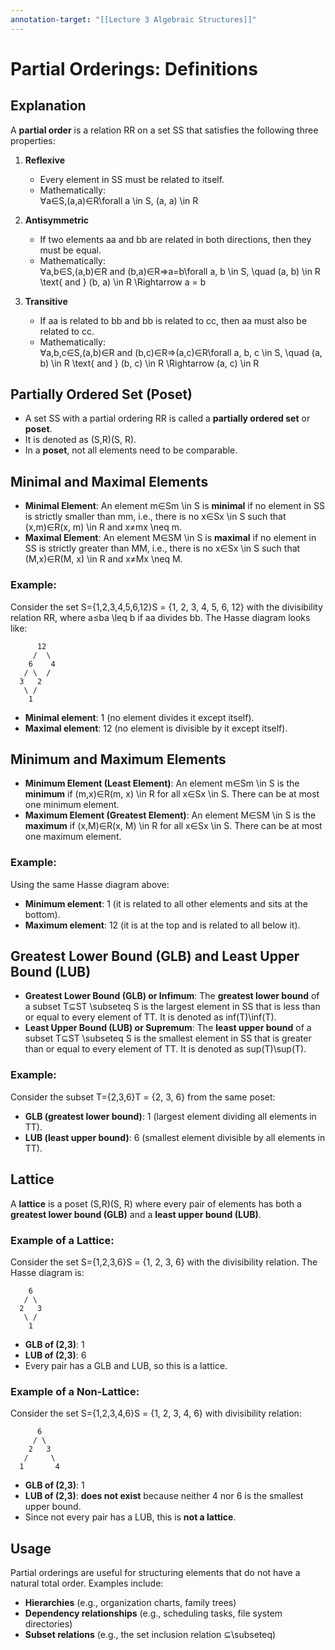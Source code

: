 ```yaml
---
annotation-target: "[[Lecture 3 Algebraic Structures]]"
---
```

# Partial Orderings: Definitions

## Explanation

A **partial order** is a relation RR on a set SS that satisfies the following three properties:

1. **Reflexive**
    
    - Every element in SS must be related to itself.
    - Mathematically:  
        ∀a∈S,(a,a)∈R\forall a \in S, (a, a) \in R
2. **Antisymmetric**
    
    - If two elements aa and bb are related in both directions, then they must be equal.
    - Mathematically:  
        ∀a,b∈S,(a,b)∈R and (b,a)∈R⇒a=b\forall a, b \in S, \quad (a, b) \in R \text{ and } (b, a) \in R \Rightarrow a = b
3. **Transitive**
    
    - If aa is related to bb and bb is related to cc, then aa must also be related to cc.
    - Mathematically:  
        ∀a,b,c∈S,(a,b)∈R and (b,c)∈R⇒(a,c)∈R\forall a, b, c \in S, \quad (a, b) \in R \text{ and } (b, c) \in R \Rightarrow (a, c) \in R

## Partially Ordered Set (Poset)

- A set SS with a partial ordering RR is called a **partially ordered set** or **poset**.
- It is denoted as (S,R)(S, R).
- In a **poset**, not all elements need to be comparable.

## Minimal and Maximal Elements

- **Minimal Element**: An element m∈Sm \in S is **minimal** if no element in SS is strictly smaller than mm, i.e., there is no x∈Sx \in S such that (x,m)∈R(x, m) \in R and x≠mx \neq m.
- **Maximal Element**: An element M∈SM \in S is **maximal** if no element in SS is strictly greater than MM, i.e., there is no x∈Sx \in S such that (M,x)∈R(M, x) \in R and x≠Mx \neq M.

### Example:

Consider the set S={1,2,3,4,5,6,12}S = \{1, 2, 3, 4, 5, 6, 12\} with the divisibility relation RR, where a≤ba \leq b if aa divides bb. The Hasse diagram looks like:

```
      12
     /  \
    6    4
   / \  /
  3   2
   \ /
    1
```

- **Minimal element**: 1 (no element divides it except itself).
- **Maximal element**: 12 (no element is divisible by it except itself).

## Minimum and Maximum Elements

- **Minimum Element (Least Element)**: An element m∈Sm \in S is the **minimum** if (m,x)∈R(m, x) \in R for all x∈Sx \in S. There can be at most one minimum element.
- **Maximum Element (Greatest Element)**: An element M∈SM \in S is the **maximum** if (x,M)∈R(x, M) \in R for all x∈Sx \in S. There can be at most one maximum element.

### Example:

Using the same Hasse diagram above:

- **Minimum element**: 1 (it is related to all other elements and sits at the bottom).
- **Maximum element**: 12 (it is at the top and is related to all below it).

## Greatest Lower Bound (GLB) and Least Upper Bound (LUB)

- **Greatest Lower Bound (GLB) or Infimum**: The **greatest lower bound** of a subset T⊆ST \subseteq S is the largest element in SS that is less than or equal to every element of TT. It is denoted as inf⁡(T)\inf(T).
- **Least Upper Bound (LUB) or Supremum**: The **least upper bound** of a subset T⊆ST \subseteq S is the smallest element in SS that is greater than or equal to every element of TT. It is denoted as sup⁡(T)\sup(T).

### Example:

Consider the subset T={2,3,6}T = \{2, 3, 6\} from the same poset:

- **GLB (greatest lower bound)**: 1 (largest element dividing all elements in TT).
- **LUB (least upper bound)**: 6 (smallest element divisible by all elements in TT).

## Lattice

A **lattice** is a poset (S,R)(S, R) where every pair of elements has both a **greatest lower bound (GLB)** and a **least upper bound (LUB)**.

### Example of a Lattice:

Consider the set S={1,2,3,6}S = \{1, 2, 3, 6\} with the divisibility relation. The Hasse diagram is:

```
    6
   / \
  2   3
   \ /
    1
```

- **GLB of (2,3)**: 1
- **LUB of (2,3)**: 6
- Every pair has a GLB and LUB, so this is a lattice.

### Example of a Non-Lattice:

Consider the set S={1,2,3,4,6}S = \{1, 2, 3, 4, 6\} with divisibility relation:

```
      6
     / \
    2   3
   /     \
  1       4
```

- **GLB of (2,3)**: 1
- **LUB of (2,3)**: **does not exist** because neither 4 nor 6 is the smallest upper bound.
- Since not every pair has a LUB, this is **not a lattice**.

## Usage

Partial orderings are useful for structuring elements that do not have a natural total order. Examples include:

- **Hierarchies** (e.g., organization charts, family trees)
- **Dependency relationships** (e.g., scheduling tasks, file system directories)
- **Subset relations** (e.g., the set inclusion relation ⊆\subseteq)